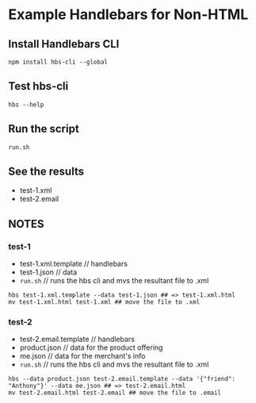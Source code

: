 # Example Handlebars for Non-HTML

## Install Handlebars CLI

`npm install hbs-cli --global`

## Test hbs-cli

`hbs --help`

## Run the script

`run.sh`

## See the results
* test-1.xml
* test-2.email

## NOTES

### test-1
* test-1.xml.template // handlebars
* test-1.json // data
* `run.sh` // runs the hbs cli and mvs the resultant file to .xml

```
hbs test-1.xml.template --data test-1.json ## => test-1.xml.html
mv test-1.xml.html test-1.xml ## move the file to .xml
```

### test-2
* test-2.email.template // handlebars
* product.json // data for the product offering
* me.json // data for the merchant's info
* `run.sh` // runs the hbs cli and mvs the resultant file to .xml

```
hbs --data product.json test-2.email.template --data '{"friend": "Anthony"}' --data me.json ## => test-2.email.html
mv test-2.email.html test-2.email ## move the file to .email
```


